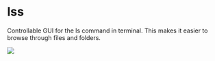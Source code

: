 # lss
Controllable GUI for the ls command in terminal. This makes it easier to browse through files and folders.

![](http://amertwins.com/static/LSS.gif)
